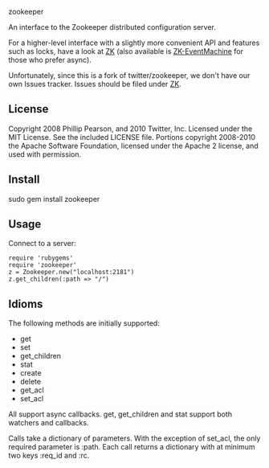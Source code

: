 zookeeper

An interface to the Zookeeper distributed configuration server.

For a higher-level interface with a slightly more convenient API and features
such as locks, have a look at [ZK](https://github.com/slyphon/zk) (also
available is [ZK-EventMachine](https://github.com/slyphon/zk-eventmachine) for
those who prefer async).

Unfortunately, since this is a fork of twitter/zookeeper, we don't have our own
Issues tracker. Issues should be filed under [ZK](https://github.com/slyphon/zk/issues).

## License

Copyright 2008 Phillip Pearson, and 2010 Twitter, Inc. Licensed under the
MIT License.  See the included LICENSE file.  Portions copyright 2008-2010
the Apache Software Foundation, licensed under the Apache 2 license, and
used with permission.

## Install

sudo gem install zookeeper

## Usage

Connect to a server:

	require 'rubygems'
	require 'zookeeper'
	z = Zookeeper.new("localhost:2181")
	z.get_children(:path => "/")

## Idioms

The following methods are initially supported:
* get
* set
* get\_children
* stat
* create
* delete
* get\_acl
* set\_acl

All support async callbacks.  get, get\_children and stat support both
watchers and callbacks.

Calls take a dictionary of parameters.  With the exception of set\_acl, the
only required parameter is :path.  Each call returns a dictionary with at
minimum two keys :req\_id and :rc.

